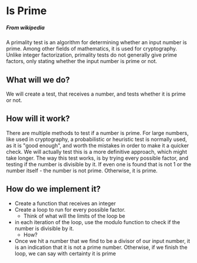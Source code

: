 # Is Prime
##### From wikipedia
A primality test is an algorithm for determining whether an input number is prime. Among other fields of mathematics, it is used for cryptography. Unlike integer factorization, primality tests do not generally give prime factors, only stating whether the input number is prime or not.

## What will we do?
We will create a test, that receives a number, and tests whether it is prime or not.

## How will it work?
There are multiple methods to test if a number is prime. For large numbers, like used in cryptography, a probabilistic or heuristic test is normally used, as it is "good enough", and worth the mistakes in order to make it a quicker check.
We will actually test this is a more definitive approach, which might take longer.
The way this test works, is by trying every possible factor, and testing if the number is divisible by it. If even one is found that is not 1 or the number itself - the number is not prime. Otherwise, it is prime.

## How do we implement it?
- Create a function that receives an integer
- Create a loop to run for every possible factor.
  - Think of what will the limits of the loop be
- in each iteration of the loop, use the modulo function to check if the number is divisible by it.
  - How?
- Once we hit a number that we find to be a divisor of our input number, it is an indication that it is not a prime number. Otherwise, if we finish the loop, we can say with certainty it is prime
